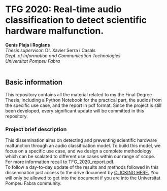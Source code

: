 # TFG 2020: Real-time audio classification to detect scientific hardware malfunction.

**Genís Plaja i Roglans**
<br>
_Thesis supervisor:_ Dr. Xavier Serra i Casals
<br>
_Dept. of Information and Communication Technologies_
<br>
_Universitat Pompeu Fabra_
<br>
<br>

## Basic information
This repository contains all the material related to my the Final Degree Thesis, including a Python Notebook for the practical part, the audios from the specific use case, and the report in pdf format. Since the project is still been developed, every significant update will be committed in this repository.

### Project brief description
This dissemination aims on detecting and preventing scientific hardware malfunction through an audio classification model. To build this model, we focus on a specific use case, and we design a complete methodology which can be scalated to different use cases within our range of scope. <br>
For more information recall to TFG_2020_report.pdf. <br>
To follow a day-to-day update of the results and methods followed in this dissemination just access to the drive document by [CLICKING HERE.](https://docs.google.com/document/d/1RwM26SrYGaez2X5S8R0ZpTI1raof1g97O5VFad6q1Lk/edit?usp=sharing) You will only be allowed to get into the document if you are into the Universitat Pompeu Fabra community.

